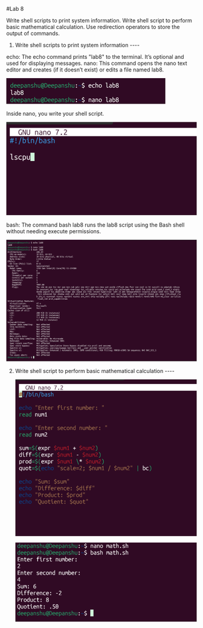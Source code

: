 #Lab 8

Write shell scripts to print system information. Write shell script to perform basic mathematical calculation. Use redirection operators to store the output of commands.

1) Write shell scripts to print system information ----

echo: The echo command prints "lab8" to the terminal. It’s optional and used for displaying messages.
nano: This command opens the nano text editor and creates (if it doesn’t exist) or edits a file named lab8.

![image alt](https://github.com/deepanshusingla076/G18-Linux-administration-/blob/071ad5377a3dca330aff80d50b1d86418fda1f62/Screenshot%202025-03-18%20152417.png)

Inside nano, you write your shell script.

![image alt](https://github.com/deepanshusingla076/G18-Linux-administration-/blob/b0d5a646778cde3efa02309478d93ec7361fe688/Screenshot%202025-03-18%20152225.png)

bash: The command bash lab8 runs the lab8 script using the Bash shell without needing execute permissions.

![image alt](https://github.com/deepanshusingla076/G18-Linux-administration-/blob/b0d5a646778cde3efa02309478d93ec7361fe688/Screenshot%202025-03-18%20152255.png)


2) Write shell script to perform basic mathematical calculation ----

   ![image alt](https://github.com/deepanshusingla076/G18-Linux-administration-/blob/29f6e0ae68facf8f20a851b48ec703bc4c242442/Screenshot%202025-03-18%20154111.png)

   ![image alt](https://github.com/deepanshusingla076/G18-Linux-administration-/blob/29f6e0ae68facf8f20a851b48ec703bc4c242442/Screenshot%202025-03-18%20154059.png)

   
